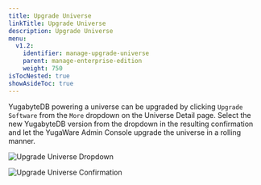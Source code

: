 ```yaml
---
title: Upgrade Universe
linkTitle: Upgrade Universe
description: Upgrade Universe
menu:
  v1.2:
    identifier: manage-upgrade-universe
    parent: manage-enterprise-edition
    weight: 750
isTocNested: true
showAsideToc: true
---
```


YugabyteDB powering a universe can be upgraded by clicking `Upgrade Software` from the `More` dropdown on the Universe Detail page. Select the new YugabyteDB version from the dropdown in the resulting confirmation and let the YugaWare Admin Console upgrade the universe in a rolling manner. 

![Upgrade Universe Dropdown](/images/ee/upgrade-univ-1.png)

![Upgrade Universe Confirmation](/images/ee/upgrade-univ-2.png)
